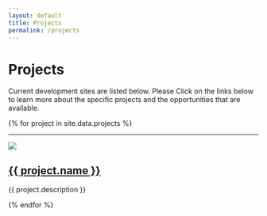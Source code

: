 ```yaml
---
layout: default
title: Projects
permalink: /projects
---
```


# Projects

Current development sites are listed below. Please Click on the links below to learn more about the specific projects and the opportunities that are available.

{% for project in site.data.projects %}
  <hr>
  <div class="row">
    <div class="card">
      <div class="col-sm-4">
        <a target="_blank" href="{{ project.link }}"><img src="/images/{{ project.image }}"></a>
      </div>
      <div class="col-sm-8">
        <h2><a target="_blank" href="{{ project.link }}">{{ project.name }}</a></h2>
        <p>{{ project.description }}</p>
      </div>
    </div>
  </div>
{% endfor %}
